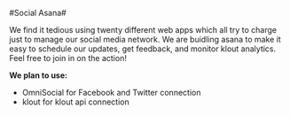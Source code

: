 #Social Asana#

We find it tedious using twenty different web apps which all try to charge just to manage our social media network. We are buidling asana to make it easy to schedule our updates, get feedback, and monitor klout analytics. Feel free to join in on the action!

**We plan to use:** 

* OmniSocial for Facebook and Twitter connection
* klout for klout api connection
